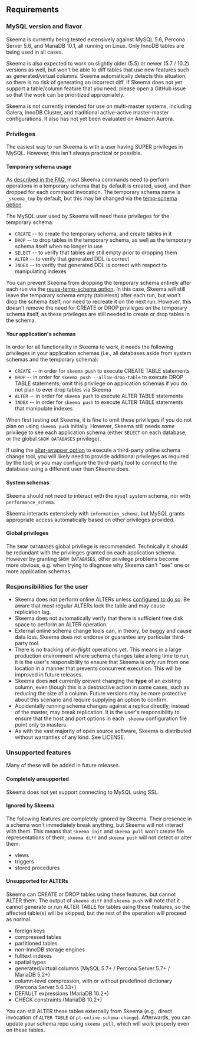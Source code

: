 ## Requirements

### MySQL version and flavor

Skeema is currently being tested extensively against MySQL 5.6, Percona Server 5.6, and MariaDB 10.1, all running on Linux. Only InnoDB tables are being used in all cases.

Skeema is also expected to work on slightly older (5.5) or newer (5.7 / 10.2) versions as well, but won't be able to diff tables that use new features such as generated/virtual columns. Skeema automatically detects this situation, so there is no risk of generating an incorrect diff. If Skeema does not yet support a table/column feature that you need, please open a GitHub issue so that the work can be prioritized appropriately.

Skeema is not currently intended for use on multi-master systems, including Galera, InnoDB Cluster, and traditional active-active master-master configurations. It also has not yet been evaluated on Amazon Aurora.

### Privileges

The easiest way to run Skeema is with a user having SUPER privileges in MySQL. However, this isn't always practical or possible.

#### Temporary schema usage

As [described in the FAQ](faq.md#temporary-schema-usage), most Skeema commands need to perform operations in a temporary schema that by default is created, used, and then dropped for each command invocation. The temporary schema name is `_skeema_tmp` by default, but this may be changed via the [temp-schema option](options.md#temp-schema). 

The MySQL user used by Skeema will need these privileges for the temporary schema:

* `CREATE` -- to create the temporary schema, and create tables in it
* `DROP` -- to drop tables in the temporary schema, as well as the temporary schema itself when no longer in use
* `SELECT` -- to verify that tables are still empty prior to dropping them
* `ALTER` -- to verify that generated DDL is correct
* `INDEX` -- to verify that generated DDL is correct with respect to manipulating indexes

You can prevent Skeema from dropping the temporary schema entirely after each run via the [reuse-temp-schema option](options.md#reuse-temp-schema). In this case, Skeema will still leave the temporary schema empty (tableless) after each run, but won't drop the schema itself, nor need to recreate it on the next run. However, this doesn't remove the need for CREATE or DROP privileges on the temporary schema itself, as these privileges are still needed to create or drop tables in the schema.

#### Your application's schemas

In order for all functionality in Skeema to work, it needs the following privileges in your application schemas (i.e., all databases aside from system schemas and the temporary schema):

* `CREATE` -- in order for `skeema push` to execute CREATE TABLE statements
* `DROP` -- in order for `skeema push --allow-drop-table` to execute DROP TABLE statements; omit this privilege on application schemas if you do not plan to ever drop tables via Skeema
* `ALTER` -- in order for `skeema push` to execute ALTER TABLE statements
* `INDEX` -- in order for `skeema push` to execute ALTER TABLE statements that manipulate indexes

When first testing out Skeema, it is fine to omit these privileges if you do not plan on using `skeema push` initially. However, Skeema still needs *some* privilege to see each application schema (either `SELECT` on each database, or the global `SHOW DATABASES` privilege).

If using the [alter-wrapper option](options.md#alter-wrapper) to execute a third-party online schema change tool, you will likely need to provide additional privileges as required by the tool; or you may configure the third-party tool to connect to the database using a different user than Skeema does.

#### System schemas

Skeema should not need to interact with the `mysql` system schema, nor with `performance_schema`.

Skeema interacts extensively with `information_schema`, but MySQL grants appropriate access automatically based on other privileges provided.

#### Global privileges

The `SHOW DATABASES` global privilege is recommended. Technically it should be redundant with the privileges granted on each application schema. However by granting `SHOW DATABASES`, other privilege problems become more obvious, e.g. when trying to diagnose why Skeema can't "see" one or more application schemas.


### Responsibilities for the user

* Skeema does not perform online ALTERs unless [configured to do so](faq.md#how-do-i-configure-skeema-to-use-online-schema-change-tools). Be aware that most regular ALTERs lock the table and may cause replication lag.
* Skeema does not automatically verify that there is sufficient free disk space to perform an ALTER operation.
* External online schema change tools can, in theory, be buggy and cause data loss. Skeema does not endorse or guarantee any particular third-party tool.
* There is no tracking of *in-flight* operations yet. This means in a large production environment where schema changes take a long time to run, it is the user's responsibility to ensure that Skeema is only run from one location in a manner that prevents concurrent execution. This will be improved in future releases.
* Skeema does **not** currently prevent changing the **type** of an existing column, even though this is a destructive action in some cases, such as reducing the size of a column. Future versions may be more protective about this scenario and require supplying an option to confirm.
* Accidentally running schema changes against a replica directly, instead of the master, may break replication. It is the user's responsibility to ensure that the host and port options in each `.skeema` configuration file point only to masters.
* As with the vast majority of open source software, Skeema is distributed without warranties of any kind. See LICENSE.

### Unsupported features

Many of these will be added in future releases.

#### Completely unsupported

Skeema does not yet support connecting to MySQL using SSL.

#### Ignored by Skeema

The following features are completely ignored by Skeema. Their presence in a schema won't immediately break anything, but Skeema will not interact with them. This means that `skeema init` and `skeema pull` won't create file representations of them; `skeema diff` and `skeema push` will not detect or alter them.

* views
* triggers
* stored procedures

#### Unsupported for ALTERs

Skeema can CREATE or DROP tables using these features, but cannot ALTER them. The output of `skeema diff` and `skeema push` will note that it cannot generate or run ALTER TABLE for tables using these features, so the affected table(s) will be skipped, but the rest of the operation will proceed as normal. 

* foreign keys
* compressed tables
* partitioned tables
* non-InnoDB storage engines
* fulltext indexes
* spatial types
* generated/virtual columns (MySQL 5.7+ / Percona Server 5.7+ / MariaDB 5.2+)
* column-level compression, with or without predefined dictionary (Percona Server 5.6.33+)
* DEFAULT expressions (MariaDB 10.2+)
* CHECK constraints (MariaDB 10.2+)

You can still ALTER these tables externally from Skeema (e.g., direct invocation of `ALTER TABLE` or `pt-online-schema-change`). Afterwards, you can update your schema repo using `skeema pull`, which will work properly even on these tables.